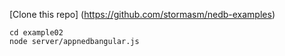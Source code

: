 
[Clone this repo]
(https://github.com/stormasm/nedb-examples)

```
cd example02
node server/appnedbangular.js
```

